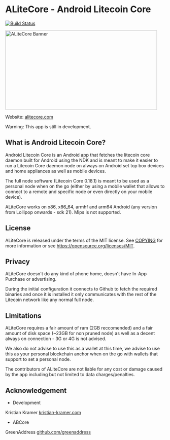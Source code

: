 ALiteCore - Android Litecoin Core
=================================

[![Build Status](https://travis-ci.org/tech1k/alitecore.svg?branch=master)](https://travis-ci.org/tech1k/alitecore)

<a href="https://alitecore.com"> <img src="https://alitecore.com/assets/images/og-image.jpg" alt="ALiteCore Banner" width="477.5" height="250"></a>

Website: <a href="https://alitecore.com">alitecore.com</a>

Warning: This app is still in development.

<!--<a href="https://f-droid.org/packages/com.greenaddress.abcore/" target="_blank">
<img src="https://f-droid.org/badge/get-it-on.png" height="90"/></a>
<a href="https://play.google.com/apps/testing/com.greenaddress.abcore" target="_blank">
<img src="https://play.google.com/intl/en_us/badges/images/generic/en-play-badge.png" height="90"/></a>-->

<!--If you want to try it, you can also get it directly from GitHub [here](https://github.com/tech1k/alitecore/releases/).-->

What is Android Litecoin Core?
------------------------------

Android Litecoin Core is an Android app that fetches the litecoin core daemon built for Android using the NDK and is meant to make it easier
to run a Litecoin Core daemon node on always on Android set top box devices and home appliances as well as mobile devices.

The full node software (Litecoin Core 0.18.1) is meant to be used as a personal node when on the go (either by using a mobile wallet that allows to connect to a remote and specific node or even directly on your mobile device).

ALiteCore works on x86, x86_64, armhf and arm64 Android (any version from Lollipop onwards - sdk 21). Mips is not supported.

License
-------

ALiteCore is released under the terms of the MIT license. See [COPYING](COPYING) for more
information or see https://opensource.org/licenses/MIT.

Privacy
-------

ALiteCore doesn't do any kind of phone home, doesn't have In-App Purchase or advertising.

During the initial configuration it connects to Github to fetch the required binaries and once it is installed it only communicates with the rest of the Litecoin network like any normal full node.

Limitations
-----------

ALiteCore requires a fair amount of ram (2GB reccomended) and a fair amount of disk space (~23GB for non pruned node) as well as a decent always on connection - 3G or 4G is not advised.

We also do not advise to use this as a wallet at this time, we advise to use this as your personal blockchain anchor when on the go with wallets that support to set a personal node.

The contributors of ALiteCore are not liable for any cost or damage caused by the app including but not limited to data charges/penalties.

Acknowledgement
---------------

- Development

Kristian Kramer
<a href="https://kristian-kramer.com">kristian-kramer.com</a>

- ABCore

GreenAddress
<a href="https://github.com/greenaddress">github.com/greenaddress</a>


